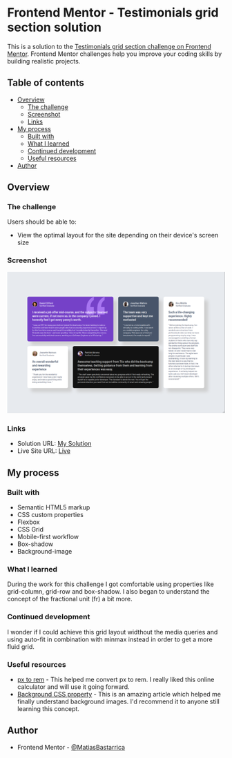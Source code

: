 # Frontend Mentor - Testimonials grid section solution

This is a solution to the [Testimonials grid section challenge on Frontend Mentor](https://www.frontendmentor.io/challenges/testimonials-grid-section-Nnw6J7Un7). Frontend Mentor challenges help you improve your coding skills by building realistic projects.

## Table of contents

- [Overview](#overview)
  - [The challenge](#the-challenge)
  - [Screenshot](#screenshot)
  - [Links](#links)
- [My process](#my-process)
  - [Built with](#built-with)
  - [What I learned](#what-i-learned)
  - [Continued development](#continued-development)
  - [Useful resources](#useful-resources)
- [Author](#author)

## Overview

### The challenge

Users should be able to:

- View the optimal layout for the site depending on their device's screen size

### Screenshot

![](./screenshot.png)

### Links

- Solution URL: [My Solution](https://www.frontendmentor.io/solutions/testimonials-grid-section-using-grid-and-fluid-typography-ONqjuQ2S-9)
- Live Site URL: [Live](https://matiasbastarrica.github.io/testimonial-grid-section/)

## My process

### Built with

- Semantic HTML5 markup
- CSS custom properties
- Flexbox
- CSS Grid
- Mobile-first workflow
- Box-shadow
- Background-image

### What I learned

During the work for this challenge I got comfortable using properties like grid-column, grid-row and box-shadow. I also began to understand the concept of the fractional unit (fr) a bit more.

### Continued development

I wonder if I could achieve this grid layout widthout the media queries and using auto-fit in combination with minmax instead in order to get a more fluid grid.

### Useful resources

- [px to rem](https://nekocalc.com/es/px-a-rem-conversor) - This helped me convert px to rem. I really liked this online calculator and will use it going forward.
- [Background CSS property](https://developer.mozilla.org/en-US/docs/Web/CSS/background) - This is an amazing article which helped me finally understand background images. I'd recommend it to anyone still learning this concept.

## Author

- Frontend Mentor - [@MatiasBastarrica](https://www.frontendmentor.io/profile/MatiasBastarrica)
